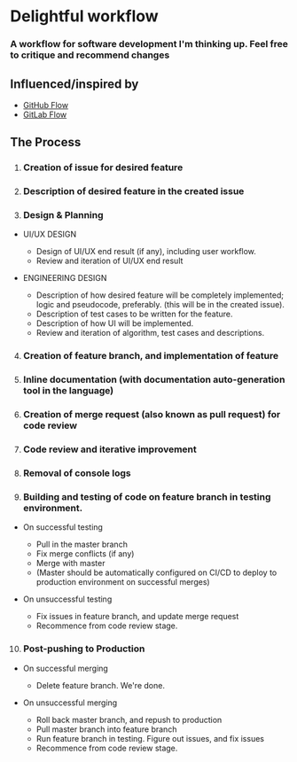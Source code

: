 # Delightful workflow

### A workflow for software development I'm thinking up. Feel free to critique and recommend changes

## Influenced/inspired by

- [GitHub Flow](https://guides.github.com/introduction/flow/)
- [GitLab Flow](https://docs.gitlab.com/ee/topics/gitlab_flow.html)

## The Process

1. ### Creation of issue for desired feature

2. ### Description of desired feature in the created issue

3. ### Design & Planning

- UI/UX DESIGN

  - Design of UI/UX end result (if any), including user workflow.
  - Review and iteration of UI/UX end result

- ENGINEERING DESIGN
  - Description of how desired feature will be completely implemented; logic and pseudocode, preferably. (this will be in the created issue).
  - Description of test cases to be written for the feature.
  - Description of how UI will be implemented.
  - Review and iteration of algorithm, test cases and descriptions.

4. ### Creation of feature branch, and implementation of feature

5. ### Inline documentation (with documentation auto-generation tool in the language)

6. ### Creation of merge request (also known as pull request) for code review

7. ### Code review and iterative improvement

8. ### Removal of console logs

9. ### Building and testing of code on feature branch in testing environment.

- On successful testing

  - Pull in the master branch
  - Fix merge conflicts (if any)
  - Merge with master
  - (Master should be automatically configured on CI/CD to deploy to production environment on successful merges)

- On unsuccessful testing
  - Fix issues in feature branch, and update merge request
  - Recommence from code review stage.

10. ### Post-pushing to Production

- On successful merging

  - Delete feature branch. We're done.

- On unsuccessful merging
  - Roll back master branch, and repush to production
  - Pull master branch into feature branch
  - Run feature branch in testing. Figure out issues, and fix issues
  - Recommence from code review stage.

